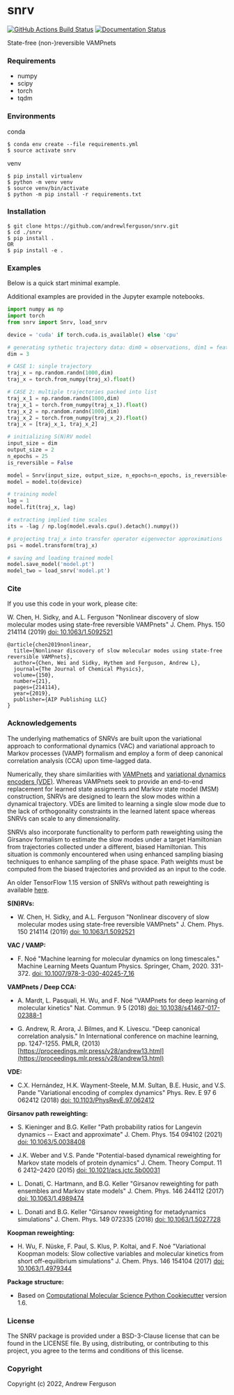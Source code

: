 snrv
==============================
[//]: # (Badges)
[![GitHub Actions Build Status](https://github.com/andrewlferguson/snrv/workflows/CI/badge.svg)](https://github.com/andrewlferguson/snrv/actions?query=workflow%3ACI)
[![Documentation Status](https://readthedocs.org/projects/snrv/badge/?version=latest)](https://snrv.readthedocs.io/en/latest/?badge=latest)
<!--- *Requires codecov.io account* [![codecov](https://codecov.io/gh/andrewlferguson/snrv/branch/master/graph/badge.svg)](https://codecov.io/gh/andrewlferguson/snrv/branch/master) --->


State-free (non-)reversible VAMPnets

### Requirements

* numpy
* scipy
* torch
* tqdm

### Environments

conda
```
$ conda env create --file requirements.yml
$ source activate snrv
```

venv
```
$ pip install virtualenv
$ python -m venv venv
$ source venv/bin/activate
$ python -m pip install -r requirements.txt
```

### Installation

```
$ git clone https://github.com/andrewlferguson/snrv.git
$ cd ./snrv
$ pip install .
OR
$ pip install -e .
```

### Examples

Below is a quick start minimal example.

Additional examples are provided in the Jupyter example notebooks.

```python 
import numpy as np
import torch
from snrv import Snrv, load_snrv

device = 'cuda' if torch.cuda.is_available() else 'cpu'

# generating sythetic trajectory data: dim0 = observations, dim1 = features
dim = 3

# CASE 1: single trajectory
traj_x = np.random.randn(1000,dim)
traj_x = torch.from_numpy(traj_x).float()

# CASE 2: multiple trajectories packed into list
traj_x_1 = np.random.randn(1000,dim)
traj_x_1 = torch.from_numpy(traj_x_1).float()
traj_x_2 = np.random.randn(1000,dim)
traj_x_2 = torch.from_numpy(traj_x_2).float()
traj_x = [traj_x_1, traj_x_2]

# initializing S(N)RV model
input_size = dim
output_size = 2
n_epochs = 25
is_reversible = False

model = Snrv(input_size, output_size, n_epochs=n_epochs, is_reversible=is_reversible)
model = model.to(device)

# training model
lag = 1
model.fit(traj_x, lag)

# extracting implied time scales
its = -lag / np.log(model.evals.cpu().detach().numpy())

# projecting traj_x into transfer operator eigenvector approximations
psi = model.transform(traj_x)

# saving and loading trained model
model.save_model('model.pt')
model_two = load_snrv('model.pt')
```

### Cite

If you use this code in your work, please cite:

W. Chen, H. Sidky, and A.L. Ferguson "Nonlinear discovery of slow molecular modes using state-free reversible VAMPnets" 
J. Chem. Phys. 150 214114 (2019) [doi: 10.1063/1.5092521](https://doi.org/10.1063/1.5092521)

```
@article{chen2019nonlinear,
  title={Nonlinear discovery of slow molecular modes using state-free reversible VAMPnets},
  author={Chen, Wei and Sidky, Hythem and Ferguson, Andrew L},
  journal={The Journal of Chemical Physics},
  volume={150},
  number={21},
  pages={214114},
  year={2019},
  publisher={AIP Publishing LLC}
}
```


### Acknowledgements
 
The underlying mathematics of SNRVs are built upon the variational approach to conformational dynamics (VAC) and 
variational approach to Markov processes (VAMP) formalism and employ a form of deep canonical correlation analysis (CCA) 
upon time-lagged data. 

Numerically, they share similarities with [VAMPnets](https://github.com/markovmodel/deeptime) and 
[variational dynamics encoders (VDE)](https://github.com/msmbuilder/vde). Whereas VAMPnets seek to provide an end-to-end
replacement for learned state assigments and Markov state model (MSM) construction, SNRVs are designed to learn the slow 
modes within a dynamical trajectory. VDEs are limited to learning a single slow mode due to the lack of orthogonality 
constraints in the learned latent space whereas SNRVs can scale to any dimensionality. 

SNRVs also incorporate functionality to 
perform path reweighting using the Girsanov formalism to estimate the slow modes under 
a target Hamiltonian from trajectories collected under a different, biased Hamiltonian. This situation is commonly
encountered when using enhanced sampling biasing techniques to enhance sampling of the phase space. Path weights
must be computed from the biased trajectories and provided as an input to the code.

An older TensorFlow 1.15 version of SNRVs without path reweighting is available [here](https://github.com/hsidky/srv).

**S(N)RVs:**

* W. Chen, H. Sidky, and A.L. Ferguson "Nonlinear discovery of slow molecular modes using state-free reversible 
VAMPnets" J. Chem. Phys. 150 214114 (2019) [doi: 10.1063/1.5092521](https://doi.org/10.1063/1.5092521)

**VAC / VAMP:**

* F. Noé "Machine learning for molecular dynamics on long timescales." Machine Learning Meets Quantum Physics. 
Springer, Cham, 2020. 331-372. [doi: 10.1007/978-3-030-40245-7_16](https://doi.org/10.1007/978-3-030-40245-7_16)

**VAMPnets / Deep CCA:**

* A. Mardt, L. Pasquali, H. Wu, and F. Noé "VAMPnets for deep learning of molecular kinetics" Nat. Commun. 9 5 (2018) 
[doi: 10.1038/s41467-017-02388-1](https://doi.org/10.1038/s41467-017-02388-1)

* G. Andrew, R. Arora, J. Bilmes, and K. Livescu. "Deep canonical correlation analysis." In International 
conference on machine learning, pp. 1247-1255. PMLR, (2013) [https://proceedings.mlr.press/v28/andrew13.html](https://proceedings.mlr.press/v28/andrew13.html)

**VDE:**

* C.X. Hernández, H.K. Wayment-Steele, M.M. Sultan, B.E. Husic, and V.S. Pande "Variational encoding of complex dynamics" 
Phys. Rev. E 97 6 062412 (2018) [doi: 10.1103/PhysRevE.97.062412](https://doi.org/10.1103/PhysRevE.97.062412)

**Girsanov path reweighting:**

* S. Kieninger and B.G. Keller "Path probability ratios for Langevin dynamics -- Exact and approximate" J. Chem. Phys. 
154 094102 (2021) [doi: 10.1063/5.0038408](https://doi.org/10.1063/5.0038408) 

* J.K. Weber and V.S. Pande "Potential-based dynamical reweighting for Markov state models of protein dynamics" J. Chem. Theory Comput. 11 6 2412–2420 (2015) [doi: 10.1021/acs.jctc.5b00031](https://doi.org/10.1021/acs.jctc.5b00031)

* L. Donati, C. Hartmann, and B.G. Keller "Girsanov reweighting for path ensembles and Markov state models" J. Chem. Phys. 146 244112 (2017)
[doi: 10.1063/1.4989474](http://dx.doi.org/10.1063/1.4989474)

* L. Donati and B.G. Keller "Girsanov reweighting for metadynamics simulations" J. Chem. Phys. 149 072335 (2018)
[doi: 10.1063/1.5027728](https://doi.org/10.1063/1.5027728)

**Koopman reweighting:**

* H. Wu, F. Nüske, F. Paul, S. Klus, P. Koltai, and F. Noé "Variational Koopman models: Slow collective variables and molecular kinetics from short off-equilibrium simulations" J. Chem. Phys. 
146 154104 (2017) [doi: 10.1063/1.4979344](http://dx.doi.org/10.1063/1.4979344) 

**Package structure:**

* Based on [Computational Molecular Science Python Cookiecutter](https://github.com/molssi/cookiecutter-cms) version 1.6.


### License

The SNRV package is provided under a BSD-3-Clause license that can be found in the LICENSE file. By using, distributing, or 
contributing to this project, you agree to the terms and conditions of this license.

### Copyright

Copyright (c) 2022, Andrew Ferguson

